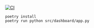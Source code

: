 [![CI](https://github.com/dbranham20/home-dashboard/actions/workflows/ci.yml/badge.svg)](https://github.com/dbranham20/home-dashboard/actions/workflows/ci.yml)


```
poetry install
poetry run python src/dashboard/app.py
```
